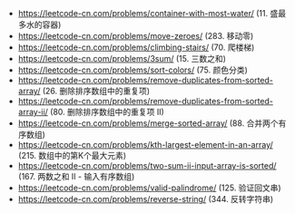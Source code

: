 * https://leetcode-cn.com/problems/container-with-most-water/ (11. 盛最多水的容器)
* https://leetcode-cn.com/problems/move-zeroes/ (283. 移动零)
* https://leetcode-cn.com/problems/climbing-stairs/ (70. 爬楼梯)
* https://leetcode-cn.com/problems/3sum/ (15. 三数之和)
* https://leetcode-cn.com/problems/sort-colors/ (75. 颜色分类)
* https://leetcode-cn.com/problems/remove-duplicates-from-sorted-array/ (26. 删除排序数组中的重复项)
* https://leetcode-cn.com/problems/remove-duplicates-from-sorted-array-ii/ (80. 删除排序数组中的重复项 II)
* https://leetcode-cn.com/problems/merge-sorted-array/ (88. 合并两个有序数组)
* https://leetcode-cn.com/problems/kth-largest-element-in-an-array/ (215. 数组中的第K个最大元素)
* https://leetcode-cn.com/problems/two-sum-ii-input-array-is-sorted/ (167. 两数之和 II - 输入有序数组)
* https://leetcode-cn.com/problems/valid-palindrome/ (125. 验证回文串)
* https://leetcode-cn.com/problems/reverse-string/ (344. 反转字符串)
